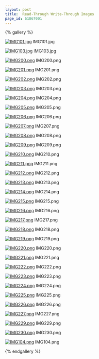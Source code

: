 ```yaml
---
layout: post
title:  Read-Through Write-Through Images
page_id: 61867001
---
```


{% gallery %}

[![IMG101.jpg](/attachment_files/IMG101.jpg)](/attachment_files/IMG101.jpg)
IMG101.jpg

[![IMG103.jpg](/attachment_files/IMG103.jpg)](/attachment_files/IMG103.jpg)
IMG103.jpg

[![IMG200.png](/attachment_files/IMG200.png)](/attachment_files/IMG200.png)
IMG200.png

[![IMG201.png](/attachment_files/IMG201.png)](/attachment_files/IMG201.png)
IMG201.png

[![IMG202.png](/attachment_files/IMG202.png)](/attachment_files/IMG202.png)
IMG202.png

[![IMG203.png](/attachment_files/IMG203.png)](/attachment_files/IMG203.png)
IMG203.png

[![IMG204.png](/attachment_files/IMG204.png)](/attachment_files/IMG204.png)
IMG204.png

[![IMG205.png](/attachment_files/IMG205.png)](/attachment_files/IMG205.png)
IMG205.png

[![IMG206.png](/attachment_files/IMG206.png)](/attachment_files/IMG206.png)
IMG206.png

[![IMG207.png](/attachment_files/IMG207.png)](/attachment_files/IMG207.png)
IMG207.png

[![IMG208.png](/attachment_files/IMG208.png)](/attachment_files/IMG208.png)
IMG208.png

[![IMG209.png](/attachment_files/IMG209.png)](/attachment_files/IMG209.png)
IMG209.png

[![IMG210.png](/attachment_files/IMG210.png)](/attachment_files/IMG210.png)
IMG210.png

[![IMG211.png](/attachment_files/IMG211.png)](/attachment_files/IMG211.png)
IMG211.png

[![IMG212.png](/attachment_files/IMG212.png)](/attachment_files/IMG212.png)
IMG212.png

[![IMG213.png](/attachment_files/IMG213.png)](/attachment_files/IMG213.png)
IMG213.png

[![IMG214.png](/attachment_files/IMG214.png)](/attachment_files/IMG214.png)
IMG214.png

[![IMG215.png](/attachment_files/IMG215.png)](/attachment_files/IMG215.png)
IMG215.png

[![IMG216.png](/attachment_files/IMG216.png)](/attachment_files/IMG216.png)
IMG216.png

[![IMG217.png](/attachment_files/IMG217.png)](/attachment_files/IMG217.png)
IMG217.png

[![IMG218.png](/attachment_files/IMG218.png)](/attachment_files/IMG218.png)
IMG218.png

[![IMG219.png](/attachment_files/IMG219.png)](/attachment_files/IMG219.png)
IMG219.png

[![IMG220.png](/attachment_files/IMG220.png)](/attachment_files/IMG220.png)
IMG220.png

[![IMG221.png](/attachment_files/IMG221.png)](/attachment_files/IMG221.png)
IMG221.png

[![IMG222.png](/attachment_files/IMG222.png)](/attachment_files/IMG222.png)
IMG222.png

[![IMG223.png](/attachment_files/IMG223.png)](/attachment_files/IMG223.png)
IMG223.png

[![IMG224.png](/attachment_files/IMG224.png)](/attachment_files/IMG224.png)
IMG224.png

[![IMG225.png](/attachment_files/IMG225.png)](/attachment_files/IMG225.png)
IMG225.png

[![IMG226.png](/attachment_files/IMG226.png)](/attachment_files/IMG226.png)
IMG226.png

[![IMG227.png](/attachment_files/IMG227.png)](/attachment_files/IMG227.png)
IMG227.png

[![IMG229.png](/attachment_files/IMG229.png)](/attachment_files/IMG229.png)
IMG229.png

[![IMG230.png](/attachment_files/IMG230.png)](/attachment_files/IMG230.png)
IMG230.png

[![IMG104.png](/attachment_files/IMG104.png)](/attachment_files/IMG104.png)
IMG104.png

{% endgallery %}